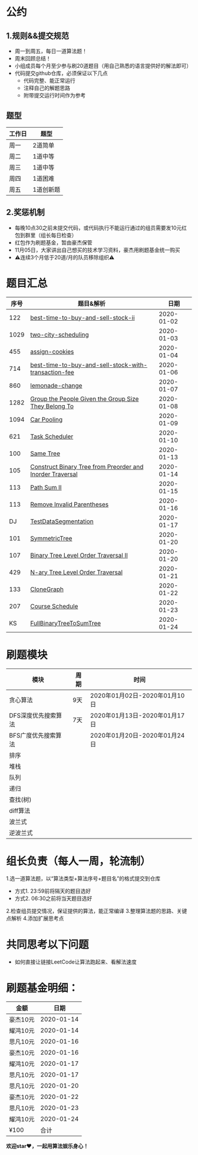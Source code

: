 # 公约
## 1.规则&&提交规范
- 周一到周五，每日一道算法题！
- 周末回顾总结！
- 小组成员每个月至少参与刷20道题目（用自己熟悉的语言提供好的解法即可）
- 代码提交github仓库，必须保证以下几点
    - 代码完整、能正常运行
    - 注释自己的解题思路
    - 附带提交运行时间作为参考

## 题型
|工作日|题型|
|--|--|
|周一|2道简单|
|周二|1道中等|
|周三|1道中等|
|周四|1道困难|
|周五|1道创新题|

## 2.奖惩机制
- 每晚10点30之前未提交代码，或代码执行不能运行通过的组员需要发10元红包到群里（组长每日检查）
- 红包作为刷题基金，暂由豪杰保管
- 11月05日，大家讲出自己想买的技术学习资料，豪杰用刷题基金统一购买
- ⚠️连续3个月低于20道/月的队员移除组织⚠️

# 题目汇总
|序号|题目&解析|日期|
|--|--|--|
|122|[best-time-to-buy-and-sell-stock-ii](problems/122.best-time-to-buy-and-sell-stock-ii.md)|2020-01-02|
|1029|[two-city-scheduling](problems/1029.two-city-scheduling.md)|2020-01-03|
|455|[assign-cookies](problems/455.assign-cookies.md)|2020-01-04|
|714|[best-time-to-buy-and-sell-stock-with-transaction-fee](problems/714.best-time-to-buy-and-sell-stock-with-transaction-fee.md)|2020-01-06|
|860|[lemonade-change](problems/860.lemonade-change.md)|2020-01-07|
|1282|[Group the People Given the Group Size They Belong To](problems/1282.%20Group%20the%20People%20Given%20the%20Group%20Size%20They%20Belong%20To.md)|2020-01-08|
|1094|[Car Pooling](problems/1094.%20Car%20Pooling.md)|2020-01-09|
|621|[Task Scheduler](problems/621.%20Task%20Scheduler.md)|2020-01-10|
|100|[Same Tree](problems/100.SameTree.md)|2020-01-13|
|105|[Construct Binary Tree from Preorder and Inorder Traversal](problems/105.ConstructBinaryTreefromPreorderandInorderTraversal.md)|2020-01-14|
|113|[Path Sum II](problems/113.PathSumII.md)|2020-01-15|
|113|[Remove Invalid Parentheses](problems/301.RemoveInvalidParentheses.md)|2020-01-16| 
|DJ|[TestDataSegmentation](problems/C.TestDataSegmentation.md)|2020-01-17| 
|101|[SymmetricTree](problems/101.SymmetricTree.md)|2020-01-20| 
|107|[Binary Tree Level Order Traversal II](problems/107.BinaryTreeLevelOrderTraversalII.md)|2020-01-20| 
|429|[N-ary Tree Level Order Traversal](problems/429.N-aryTreeLevelOrderTraversal.md)|2020-01-21|
|133|[CloneGraph](problems/133.CloneGraph.md)|2020-01-22|
|207|[Course Schedule](problems/207.CourseSchedule.md)|2020-01-23| 
|KS|[FullBinaryTreeToSumTree](problems/C.FullBinaryTreeToSumTree.md)|2020-01-24|

# 刷题模块
|模块|周期|时间|
|--|--|--|
|贪心算法|9天|2020年01月02日-2020年01月10日|
|DFS深度优先搜索算法|7天|2020年01月13日-2020年01月17日|
|BFS广度优先搜索算法||2020年01月20日-2020年01月24日|
|排序||
|堆栈||
|队列||
|递归||
|查找(树)|||
|diff算法|||
|波兰式||
|逆波兰式||

# 组长负责（每人一周，轮流制）
1.选一道算法题，以“算法类型+算法序号+题目名”的格式提交到仓库
- 方式1.
    23:59前将隔天的题目选好
- 方式2.
    06:30之前将当天题目选好

2.检查组员提交情况，保证提供的算法，能正常编译
3.整理算法题的思路、关键点解析
4.添加扩展思考点

# 共同思考以下问题
- 如何直接让链接LeetCode让算法跑起来、看解法速度

# 刷题基金明细：
|金额|日期|
|--|--|
|豪杰10元|2020-01-14|
|耀鸿10元|2020-01-14|
|思凡10元|2020-01-16|
|豪杰10元|2020-01-16|
|耀鸿10元|2020-01-17|
|思凡10元|2020-01-17|
|思凡10元|2020-01-20|
|豪杰10元|2020-01-22|
|思凡10元|2020-01-23|
|耀鸿10元|2020-01-24|
|¥100|合计|

**欢迎star❤️，一起用算法娱乐身心！**
<!-- 
群公告
(01月13日-01月19日)组长：思凡
本周刷题模块：深度优先搜索
组长负责：
1.选一道算法题，以“算法类型+算法序号+题目名”的格式提交到仓库
- 方式1.
    23:59前将隔天的题目选好
- 方式2.
    05:30之前将当天题目选好
2.检查组员提交情况，保证提供的算法，能正常编译
3.整理算法题的思路、关键点解析
4.添加扩展思考点
5.当天晚上10点30之前截止提交，代码不能正常通过和未提交的队员请主动按10元/道发红包到群里，由豪杰保管作为刷题基金。
-->
